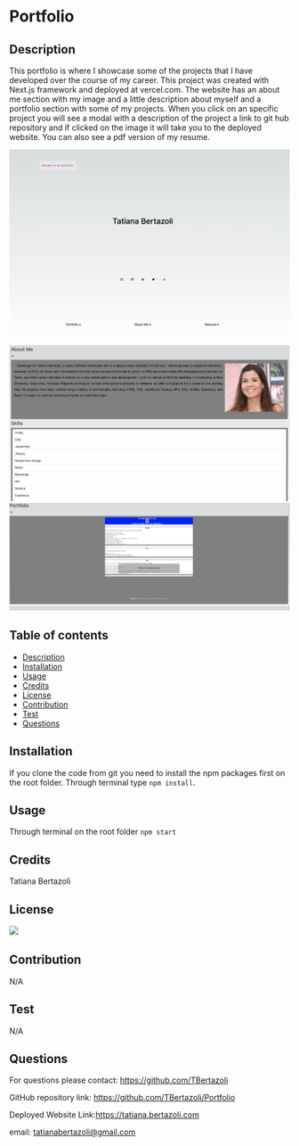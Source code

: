 # Portfolio

## Description

This portfolio is where I showcase some of the projects that I have developed over the course of my career. This project was created with Next.js framework and deployed at vercel.com. The website has an about me section with my image and a little description about myself and a portfolio section with some of my projects. When you click on an specific project you will see a modal with a description of the project a link to git hub repository and if clicked on the image it will take you to the deployed website. You can also see a pdf version of my resume.

   <img src="src/app/assets/readme_pictures/pic1.png">

   <img src="src/app/assets/readme_pictures/pic2.png">

   <img src="src/app/assets/readme_pictures/pic3.png">

## Table of contents

- [Description](#description)
- [Installation](#installation)
- [Usage](#usage)
- [Credits](#credits)
- [License](#license)
- [Contribution](#contribution)
- [Test](#test)
- [Questions](#questions)

## Installation

If you clone the code from git you need to install the npm packages first on the root folder. Through terminal type `npm install`.

## Usage

Through terminal on the root folder `npm start`

## Credits

Tatiana Bertazoli

## License

   <img src="https://img.shields.io/npm/l/n?style=flat-square"/>

## Contribution

N/A

## Test

N/A

## Questions

For questions please contact: https://github.com/TBertazoli

GitHub repository link: https://github.com/TBertazoli/Portfolio

Deployed Website Link:https://tatiana.bertazoli.com

email: tatianabertazoli@gmail.com
